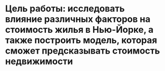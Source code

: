 # **Цель работы: исследовать влияние различных факторов на стоимость жилья в Нью-Йорке, а также построить модель, которая сможет предсказывать стоимость недвижимости** 
